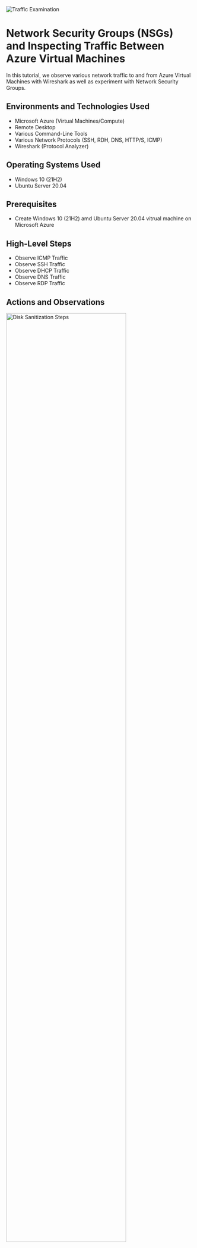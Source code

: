 
<img src="https://i.imgur.com/Ua7udoS.png" alt="Traffic Examination"/>
</p>

<h1>Network Security Groups (NSGs) and Inspecting Traffic Between Azure Virtual Machines</h1>
In this tutorial, we observe various network traffic to and from Azure Virtual Machines with Wireshark as well as experiment with Network Security Groups. <br />


<h2>Environments and Technologies Used</h2>

- Microsoft Azure (Virtual Machines/Compute)
- Remote Desktop
- Various Command-Line Tools
- Various Network Protocols (SSH, RDH, DNS, HTTP/S, ICMP)
- Wireshark (Protocol Analyzer)

<h2>Operating Systems Used </h2>

- Windows 10 (21H2)
- Ubuntu Server 20.04

<h2>Prerequisites </h2>

- Create Windows 10 (21H2) amd Ubuntu Server 20.04 vitrual machine on Microsoft Azure

<h2>High-Level Steps</h2>

- Observe ICMP Traffic
- Observe SSH Traffic
- Observe DHCP Traffic
- Observe DNS Traffic
- Observe RDP Traffic

<h2>Actions and Observations</h2>

<p>
<img src="https://i.imgur.com/jE4avGc.jpg" height="80%" width="80%" alt="Disk Sanitization Steps"/>
</p>
<p>
<h3>Observe ICMP Traffic</h3>

- Use Remote Desktop to connect to your Windows 10 Virtual Machine
- Within your Windows 10 Virtual Machine, Install Wireshark
- Open Wireshark and filter for ICMP traffic only
- Retrieve the private IP address of the Ubuntu VM and attempt to ping it from within the Windows 10 VM
   - Observe ping requests and replies within WireShark
- From The Windows 10 VM, open command line or PowerShell and attempt to ping a public website (such as www.google.com) and observe the traffic in WireShark
- Initiate a perpetual/non-stop ping from your Windows 10 VM to your Ubuntu VM
   - Open the Network Security Group your Ubuntu VM is using and disable incoming (inbound) ICMP traffic
   - Back in the Windows 10 VM, observe the ICMP traffic in WireShark and the command line Ping activity
   - Re-enable ICMP traffic for the Network Security Group your Ubuntu VM is using
   - Back in the Windows 10 VM, observe the ICMP traffic in WireShark and the command line Ping activity (should start working)
   - Stop the ping activity

</p>
<br />

<p>
<img src="https://i.imgur.com/J0YnD3J.jpg" height="80%" width="80%" alt="Disk Sanitization Steps"/>
</p>
<p>
<h3>Observe SSH Traffic</h3>

- Back in Wireshark, filter for SSH traffic only
- From your Windows 10 VM, “SSH into” your Ubuntu Virtual Machine (via its private IP address)
   - Type commands (username, pwd, etc) into the linux SSH connection and observe SSH traffic spam in WireShark
   - Exit the SSH connection by typing ‘exit’ and pressing [Enter]

</p>
<br />

<p>
<img src="https://i.imgur.com/nCCPjVw.jpg" height="80%" width="80%" alt="Disk Sanitization Steps"/>
</p>
<p>
<h3>Observe DHCP Traffic</h3>

- Back in Wireshark, filter for DHCP traffic only
- From your Windows 10 VM, attempt to issue your VM a new IP address from the command line (ipconfig /renew)
   - Observe the DHCP traffic appearing in WireShark

</p>
<br />

<p>
<img src="https://i.imgur.com/bB8jYer.jpg" height="80%" width="80%" alt="Disk Sanitization Steps"/>
</p>
<p>
<h3>Observe DNS Traffic</h3>

- Back in Wireshark, filter for DNS traffic only
- From your Windows 10 VM within a command line, use nslookup to see what google.com and disney.com’s IP addresses are
   - Observe the DNS traffic being show in WireShark
